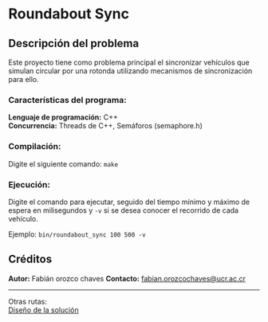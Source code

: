 
# **Roundabout Sync**

## **Descripción del problema**

Este proyecto tiene como problema principal el sincronizar vehículos que simulan circular por una rotonda utilizando mecanismos de sincronización para ello.

### **Características del programa:**

**Lenguaje de programación:** C++  
**Concurrencia:** Threads de C++, Semáforos (semaphore.h)

### **Compilación:**

Digite el siguiente comando: `make`  

### **Ejecución:**

Digite el comando para ejecutar, seguido del tiempo mínimo y máximo de espera en milisegundos y `-v` si se desea conocer el recorrido de cada vehículo.

Ejemplo:
`bin/roundabout_sync 100 500 -v`


## **Créditos**

**Autor:** Fabián orozco chaves
**Contacto:** fabian.orozcochaves@ucr.ac.cr

---

Otras rutas:  
[Diseño de la solución](./design/readme.md)
